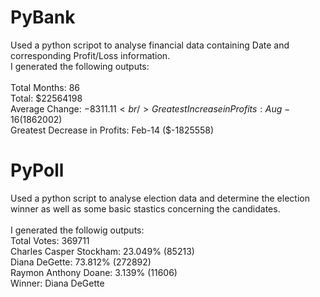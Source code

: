 # PyBank
Used a python scripot to analyse financial data containing Date and corresponding Profit/Loss information.
<br />
I generated the following outputs: <br />
<br />Total Months: 86
<br />Total: $22564198
<br />Average Change: $-8311.11
<br />Greatest Increase in Profits: Aug-16 ($1862002)
<br />Greatest Decrease in Profits: Feb-14 ($-1825558)
<br />
# PyPoll
Used a python script to analyse election data and determine the election winner as well as some basic stastics concerning the candidates. 
<br />
<br />I generated the followig outputs:
<br />Total Votes: 369711
<br />Charles Casper Stockham: 23.049% (85213)
<br />Diana DeGette: 73.812% (272892)
<br />Raymon Anthony Doane: 3.139% (11606)
<br />Winner: Diana DeGette
